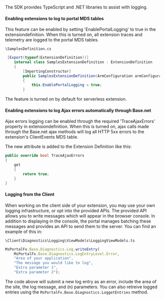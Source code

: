 The SDK provides TypeScript and .NET libraries to assist with logging.

<a name="enabling-extensions-to-log-to-portal-mds-tables"></a>
#### Enabling extensions to log to portal MDS tables

This feature can be enabled by setting 'EnablePortalLogging' to true in the extensiondefinition. When this is turned on, all extension traces and telemetry are logged to the portal MDS tables.

`\SamplesDefinition.cs`

```cs
 [Export(typeof(ExtensionDefinition))]
    internal class SamplesExtensionDefinition : ExtensionDefinition
    {
        [ImportingConstructor]
        public SamplesExtensionDefinition(ArmConfiguration armConfiguration, ApplicationConfiguration applicationConfiguration)
        {
            this.EnablePortalLogging = true;
        }
```

The feature is turned on by default for serverless extension.

<a name="enabling-extensions-to-log-ajax-errors-automatically-through-base-net"></a>
#### Enabling extensions to log Ajax errors automatically through Base.net

Ajax errors logging can be enabled through the required 'TraceAjaxErrors' property in extensiondefinition. When this is turned on, ajax calls made through the Base.net ajax methods will log all HTTP 5xx errors to the extension's ClientEvents MDS table.

The new attribute is added to the Extension Definition like this:
```cs
public override bool TraceAjaxErrors
{
    get
    {
        return true;
    }
}
```

<a name="logging-from-the-client"></a>
#### Logging from the Client

When working on the client side of your extension, you may use your own
logging infrastructure, or opt into the provided APIs. The provided API allows
you to write messages which will appear in the browser console. In addition to
displaying in the console, the portal manages batching these messages and
provides an API to send them to the server. You can find an example of this
in:

`\Client\Diagnostics\Logging\ViewModels\LoggingViewModels.ts`

```ts
MsPortalFx.Base.Diagnostics.Log.writeEntry(
    MsPortalFx.Base.Diagnostics.LogEntryLevel.Error,
    "Area of your application",
    "The message you would like to log",
    "Extra parameter 1",
    "Extra parameter 2");
```

The code above will submit a new log entry as an error, include the area of
the site, the log message, and (n) parameters. You can also retreive logged
entries using the `MsPortalFx.Base.Diagnostics.LoggetEntries` method.
